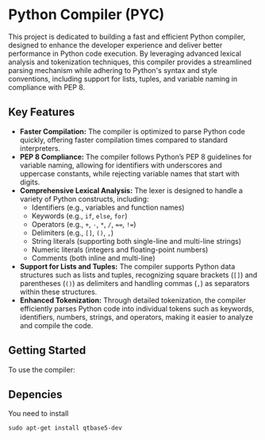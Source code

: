 # Python Compiler (PYC)

This project is dedicated to building a fast and efficient Python compiler, designed to enhance the developer experience and deliver better performance in Python code execution. By leveraging advanced lexical analysis and tokenization techniques, this compiler provides a streamlined parsing mechanism while adhering to Python's syntax and style conventions, including support for lists, tuples, and variable naming in compliance with PEP 8.

## Key Features

- **Faster Compilation:** The compiler is optimized to parse Python code quickly, offering faster compilation times compared to standard interpreters.
- **PEP 8 Compliance:** The compiler follows Python’s PEP 8 guidelines for variable naming, allowing for identifiers with underscores and uppercase constants, while rejecting variable names that start with digits.
- **Comprehensive Lexical Analysis:** The lexer is designed to handle a variety of Python constructs, including:
  - Identifiers (e.g., variables and function names)
  - Keywords (e.g., `if`, `else`, `for`)
  - Operators (e.g., `+`, `-`, `*`, `/`, `==`, `!=`)
  - Delimiters (e.g., `[]`, `()`, `,`)
  - String literals (supporting both single-line and multi-line strings)
  - Numeric literals (integers and floating-point numbers)
  - Comments (both inline and multi-line)
- **Support for Lists and Tuples:** The compiler supports Python data structures such as lists and tuples, recognizing square brackets (`[]`) and parentheses (`()`) as delimiters and handling commas (`,`) as separators within these structures.
- **Enhanced Tokenization:** Through detailed tokenization, the compiler efficiently parses Python code into individual tokens such as keywords, identifiers, numbers, strings, and operators, making it easier to analyze and compile the code.
  
## Getting Started

To use the compiler:


## Depencies
You need to install
```
sudo apt-get install qtbase5-dev
```